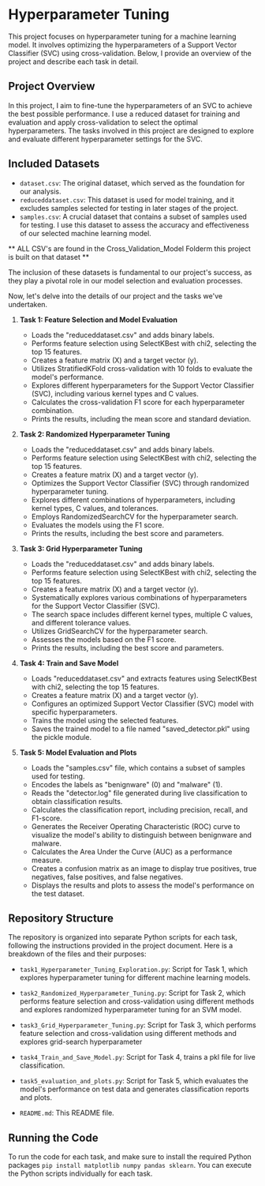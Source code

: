 # Hyperparameter Tuning

This project focuses on hyperparameter tuning for a machine learning model. It involves optimizing the hyperparameters of a Support Vector Classifier (SVC) using cross-validation. Below, I provide an overview of the project and describe each task in detail.

## Project Overview

In this project, I aim to fine-tune the hyperparameters of an SVC to achieve the best possible performance. I use a reduced dataset for training and evaluation and apply cross-validation to select the optimal hyperparameters. The tasks involved in this project are designed to explore and evaluate different hyperparameter settings for the SVC.

## Included Datasets

- `dataset.csv`: The original dataset, which served as the foundation for our analysis.
- `reduceddataset.csv`: This dataset is used for model training, and it excludes samples selected for testing in later stages of the project.
- `samples.csv`: A crucial dataset that contains a subset of samples used for testing. I use this dataset to assess the accuracy and effectiveness of our selected machine learning model.

** ALL CSV's are found in the Cross_Validation_Model Folderm this project is built on that dataset **

The inclusion of these datasets is fundamental to our project's success, as they play a pivotal role in our model selection and evaluation processes.

Now, let's delve into the details of our project and the tasks we've undertaken.

1. **Task 1: Feature Selection and Model Evaluation**

   - Loads the "reduceddataset.csv" and adds binary labels.
   - Performs feature selection using SelectKBest with chi2, selecting the top 15 features.
   - Creates a feature matrix (X) and a target vector (y).
   - Utilizes StratifiedKFold cross-validation with 10 folds to evaluate the model's performance.
   - Explores different hyperparameters for the Support Vector Classifier (SVC), including various kernel types and C values.
   - Calculates the cross-validation F1 score for each hyperparameter combination.
   - Prints the results, including the mean score and standard deviation.

2. **Task 2: Randomized Hyperparameter Tuning**

   - Loads the "reduceddataset.csv" and adds binary labels.
   - Performs feature selection using SelectKBest with chi2, selecting the top 15 features.
   - Creates a feature matrix (X) and a target vector (y).
   - Optimizes the Support Vector Classifier (SVC) through randomized hyperparameter tuning.
   - Explores different combinations of hyperparameters, including kernel types, C values, and tolerances.
   - Employs RandomizedSearchCV for the hyperparameter search.
   - Evaluates the models using the F1 score.
   - Prints the results, including the best score and parameters.

3. **Task 3: Grid Hyperparameter Tuning**

   - Loads the "reduceddataset.csv" and adds binary labels.
   - Performs feature selection using SelectKBest with chi2, selecting the top 15 features.
   - Creates a feature matrix (X) and a target vector (y).
   - Systematically explores various combinations of hyperparameters for the Support Vector Classifier (SVC).
   - The search space includes different kernel types, multiple C values, and different tolerance values.
   - Utilizes GridSearchCV for the hyperparameter search.
   - Assesses the models based on the F1 score.
   - Prints the results, including the best score and parameters.

4. **Task 4: Train and Save Model**

   - Loads "reduceddataset.csv" and extracts features using SelectKBest with chi2, selecting the top 15 features.
   - Creates a feature matrix (X) and a target vector (y).
   - Configures an optimized Support Vector Classifier (SVC) model with specific hyperparameters.
   - Trains the model using the selected features.
   - Saves the trained model to a file named "saved_detector.pkl" using the pickle module.

5. **Task 5: Model Evaluation and Plots**
   - Loads the "samples.csv" file, which contains a subset of samples used for testing.
   - Encodes the labels as "benignware" (0) and "malware" (1).
   - Reads the "detector.log" file generated during live classification to obtain classification results.
   - Calculates the classification report, including precision, recall, and F1-score.
   - Generates the Receiver Operating Characteristic (ROC) curve to visualize the model's ability to distinguish between benignware and malware.
   - Calculates the Area Under the Curve (AUC) as a performance measure.
   - Creates a confusion matrix as an image to display true positives, true negatives, false positives, and false negatives.
   - Displays the results and plots to assess the model's performance on the test dataset.

## Repository Structure

The repository is organized into separate Python scripts for each task, following the instructions provided in the project document. Here is a breakdown of the files and their purposes:

- `task1_Hyperparameter_Tuning_Exploration.py`: Script for Task 1, which explores hyperparameter tuning for different machine learning models.

- `task2_Randomized_Hyperparameter_Tuning.py`: Script for Task 2, which performs feature selection and cross-validation using different methods and explores randomized hyperparameter tuning for an SVM model.
- `task3_Grid_Hyperparameter_Tuning.py`: Script for Task 3, which performs feature selection and cross-validation using different methods and explores grid-search hyperparameter

- `task4_Train_and_Save_Model.py`: Script for Task 4, trains a pkl file for live classification.

- `task5_evaluation_and_plots.py`: Script for Task 5, which evaluates the model's performance on test data and generates classification reports and plots.

- `README.md`: This README file.

## Running the Code

To run the code for each task, and make sure to install the required Python packages `pip install matplotlib numpy pandas sklearn`. You can execute the Python scripts individually for each task.
